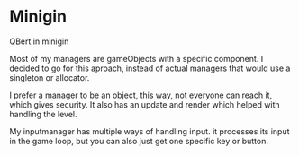# Minigin
QBert in minigin

Most of my managers are gameObjects with a specific component.
I decided to go for this aproach, instead of actual managers that would use a singleton or allocator.

I prefer a manager to be an object, this way, not everyone can reach it, which gives security.
It also has an update and render which helped with handling the level.

My inputmanager has multiple ways of handling input. it processes its input in the game loop, but you can also just get one specific key or button.

